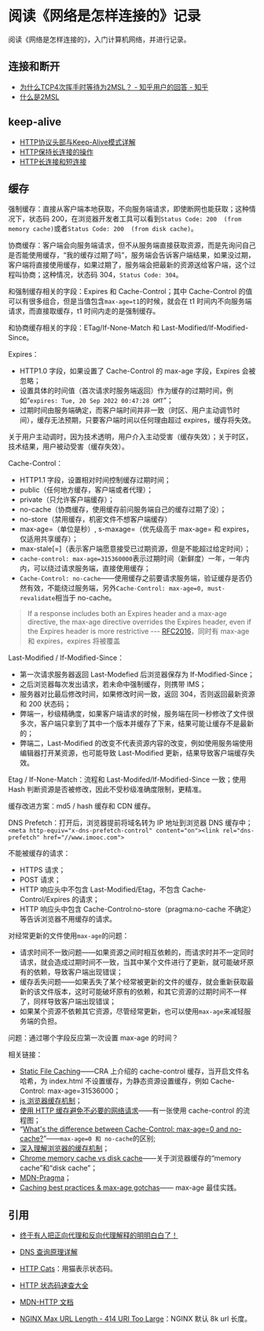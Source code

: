 # 阅读《网络是怎样连接的》记录

阅读《网络是怎样连接的》，入门计算机网络，并进行记录。

## 连接和断开

- [为什么TCP4次挥手时等待为2MSL？ - 知乎用户的回答 - 知乎](https://www.zhihu.com/question/67013338/answer/1032098712)
- [什么是2MSL](https://blog.csdn.net/xiaofei0859/article/details/6044694/)

## keep-alive

- [HTTP协议头部与Keep-Alive模式详解](https://www.pudn.com/news/628f8293bf399b7f351e3286.html)
- [HTTP保持长连接的操作](https://zhuanlan.zhihu.com/p/388270712)
- [HTTP长连接和短连接](https://www.cnblogs.com/0201zcr/p/4694945.html)

## 缓存

强制缓存：直接从客户端本地获取，不向服务端请求，即使断网也能获取；这种情况下，状态码 200，在浏览器开发者工具可以看到`Status Code: 200  (from memory cache)`或者`Status Code: 200  (from disk cache)`。

协商缓存：客户端会向服务端请求，但不从服务端直接获取资源，而是先询问自己是否能使用缓存，“我的缓存过期了吗”，服务端会告诉客户端结果，如果没过期，客户端将直接使用缓存，如果过期了，服务端会把最新的资源送给客户端，这个过程叫协商；这种情况，状态码 304，`Status Code: 304`。

和强制缓存相关的字段：Expires 和 Cache-Control；其中 Cache-Control 的值可以有很多组合，但是当值包含`max-age=t1`的时候，就会在 t1 时间内不向服务端请求，而直接取缓存，t1 时间内走的是强制缓存。

和协商缓存相关的字段：ETag/If-None-Match 和 Last-Modified/If-Modified-Since。

Expires：
- HTTP1.0 字段，如果设置了 Cache-Control 的 max-age 字段，Expires 会被忽略；
- 设置具体的时间值（首次请求时服务端返回）作为缓存的过期时间，例如“`expires: Tue, 20 Sep 2022 00:47:28 GMT`”；
- 过期时间由服务端确定，而客户端时间并非一致（时区、用户主动调节时间），缓存无法预期，只要客户端时间以任何理由超过 expires，缓存将失效。

关于用户主动调时，因为技术透明，用户介入主动受害（缓存失效）；关于时区，技术结果，用户被动受害（缓存失效）。

Cache-Control：
- HTTP1.1 字段，设置相对时间控制缓存过期时间；
- public（任何地方缓存，客户端或者代理）；
- private（只允许客户端缓存）；
- no-cache（协商缓存，使用缓存前问服务端自己的缓存过期了没）；
- no-store（禁用缓存，机密文件不想客户端缓存）
- max-age=（单位是秒）, s-maxage=（优先级高于 max-age= 和 expires，仅适用共享缓存）；
- max-stale[=]（表示客户端愿意接受已过期资源，但是不能超过给定时间）；
- `cache-control: max-age=315360000`表示过期时间（新鲜度）一年，一年内内，可以绕过请求服务端，直接使用缓存；
- `Cache-Control: no-cache`——使用缓存之前要请求服务端，验证缓存是否仍然有效，不能绕过服务端，另外`Cache-Control: max-age=0, must-revalidate`相当于 no-cache。

> If a response includes both an Expires header and a max-age directive, the max-age directive overrides the Expires header, even if the Expires header is more restrictive --- [RFC2016](https://www.w3.org/Protocols/rfc2616/rfc2616-sec14.html#sec14.9.3)，同时有 max-age 和 expires，expires 将被覆盖

Last-Modified / If-Modified-Since：
- 第一次请求服务器返回 Last-Modefied 后浏览器保存为 If-Modified-Since；
- 之后浏览器每次发出请求，若未命中强制缓存，则携带 IMS；
- 服务器对比最后修改时间，如果修改时间一致，返回 304，否则返回最新资源和 200 状态码；
- 弊端一，秒级精确度，如果客户端请求的时候，服务端在同一秒修改了文件很多次，客户端只拿到了其中一个版本并缓存了下来，结果可能让缓存不是最新的；
- 弊端二，Last-Modified 的改变不代表资源内容的改变，例如使用服务端使用编辑器打开某资源，也可能导致 Last-Modified 更新，结果导致客户端缓存失效。

Etag / If-None-Match：流程和 Last-Modifed/If-Modified-Since 一致；使用 Hash 判断资源是否被修改，因此不受秒级准确度限制，更精准。

缓存改进方案：md5 / hash 缓存和 CDN 缓存。

DNS Prefetch：打开后，浏览器提前将域名转为 IP 地址到浏览器 DNS 缓存中；`<meta http-equiv="x-dns-prefetch-control" content="on"><link rel="dns-prefetch" href="//www.imooc.com">`

不能被缓存的请求：
- HTTPS 请求；
- POST 请求；
- HTTP 响应头中不包含 Last-Modified/Etag，不包含 Cache-Control/Expires 的请求；
- HTTP 响应头中包含 Cache-Control:no-store（pragma:no-cache 不确定） 等告诉浏览器不用缓存的请求。

对经常更新的文件使用`max-age`的问题：

- 请求时间不一致问题——如果资源之间时相互依赖的，而请求时并不一定同时请求，就会造成过期时间不一致，当其中某个文件进行了更新，就可能破坏原有的依赖，导致客户端出现错误；
- 缓存丢失问题——如果丢失了某个经常被更新的文件的缓存，就会重新获取最新的该文件版本，这时可能破坏原有的依赖，和其它资源的过期时间不一样了，同样导致客户端出现错误；
- 如果某个资源不依赖其它资源，尽管经常更新，也可以使用`max-age`来减轻服务端的负担。

问题：通过哪个字段反应第一次设置 max-age 的时间？

相关链接：

- [Static File Caching](https://create-react-app.dev/docs/production-build/#static-file-caching)——CRA 上介绍的 cache-control 缓存，当开启文件名哈希，为 index.html 不设置缓存，为静态资源设置缓存，例如 Cache-Control: max-age=31536000；
- [js 浏览器缓存机制](https://blog.csdn.net/i13738612458/article/details/80383390)；
- [使用 HTTP 缓存避免不必要的网络请求](https://web.dev/http-cache/#flowchart)——有一张使用 cache-control 的流程图；
- “[What's the difference between Cache-Control: max-age=0 and no-cache?](https://stackoverflow.com/questions/1046966/whats-the-difference-between-cache-control-max-age-0-and-no-cache)”——`max-age=0 和 no-cache`的区别;
- [深入理解浏览器的缓存机制](https://www.jianshu.com/p/54cc04190252)；
- [Chrome memory cache vs disk cache](https://stackoverflow.com/questions/44596937/chrome-memory-cache-vs-disk-cache)——关于浏览器缓存的“memory cache”和“disk cache”；
- [MDN-Pragma](https://developer.mozilla.org/zh-CN/docs/Web/HTTP/Headers/Pragma；https://stackoverflow.com/questions/7376515/what-are-the-valid-values-for-http-pragma)；
- [Caching best practices & max-age gotchas](https://jakearchibald.com/2016/caching-best-practices/)—— max-age 最佳实践。

## 引用

- [终于有人把正向代理和反向代理解释的明明白白了！](https://cloud.tencent.com/developer/article/1418457)
- [DNS 查询原理详解](https://www.ruanyifeng.com/blog/2022/08/dns-query.html)
- [HTTP Cats](https://http.cat/)：用猫表示状态码。
- [HTTP 状态码速查大全](https://http.devtool.tech/)
- [MDN-HTTP 文档](https://developer.mozilla.org/zh-CN/docs/Web/HTTP)


- [NGINX Max URL Length - 414 URI Too Large](https://www.youtube.com/watch?v=HT0xVY7i_DU)：NGINX 默认 8k url 长度。
